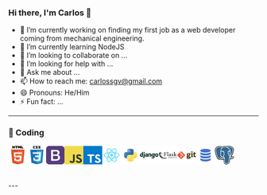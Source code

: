 ### Hi there, I'm Carlos 👋

- 🔭 I’m currently working on finding my first job as a web developer coming from mechanical engineering.
- 🌱 I’m currently learning NodeJS
- 👯 I’m looking to collaborate on ...
- 🤔 I’m looking for help with ...
- 💬 Ask me about ...
- 📫 How to reach me: [carlossgv@gmail.com][email]
- 😄 Pronouns: He/Him
- ⚡ Fun fact: ...

---

### :rocket: Coding

<div style="display:flex">
<img alt="html" width="7.5%" src=https://raw.githubusercontent.com/github/explore/80688e429a7d4ef2fca1e82350fe8e3517d3494d/topics/html/html.png />

<img alt="css" width="7.5%" src=https://raw.githubusercontent.com/github/explore/80688e429a7d4ef2fca1e82350fe8e3517d3494d/topics/css/css.png />

<img alt="bootstrap" width="7.5%" src=https://raw.githubusercontent.com/github/explore/80688e429a7d4ef2fca1e82350fe8e3517d3494d/topics/bootstrap/bootstrap.png />

<img alt="javascript" width="7.5%" src=https://raw.githubusercontent.com/github/explore/80688e429a7d4ef2fca1e82350fe8e3517d3494d/topics/javascript/javascript.png />

<img alt="typescript" width="7.5%" src=https://raw.githubusercontent.com/github/explore/80688e429a7d4ef2fca1e82350fe8e3517d3494d/topics/typescript/typescript.png />

<img alt="react" width="7.5%" src=https://raw.githubusercontent.com/github/explore/80688e429a7d4ef2fca1e82350fe8e3517d3494d/topics/react/react.png />

<img alt="python" width="7.5%" src=https://raw.githubusercontent.com/github/explore/80688e429a7d4ef2fca1e82350fe8e3517d3494d/topics/python/python.png />

<img alt="django" width="7.5%" src=https://raw.githubusercontent.com/github/explore/80688e429a7d4ef2fca1e82350fe8e3517d3494d/topics/django/django.png />

<img alt="flask" width="7.5%" src=https://raw.githubusercontent.com/github/explore/80688e429a7d4ef2fca1e82350fe8e3517d3494d/topics/flask/flask.png />

<img alt="git" width="7.5%" src=https://raw.githubusercontent.com/github/explore/80688e429a7d4ef2fca1e82350fe8e3517d3494d/topics/git/git.png />

<img alt="sql" width="7.5%" src=https://raw.githubusercontent.com/github/explore/80688e429a7d4ef2fca1e82350fe8e3517d3494d/topics/sql/sql.png />

<img alt="postgresql" width="7.5%" src=https://raw.githubusercontent.com/github/explore/80688e429a7d4ef2fca1e82350fe8e3517d3494d/topics/postgresql/postgresql.png />
</div>
<br></br>
---

[email]: mailto:carlossgv@gmail.com
